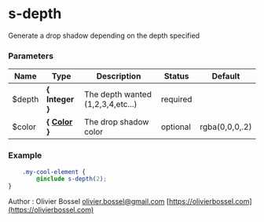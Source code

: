 # s-depth

Generate a drop shadow depending on the depth specified



### Parameters
Name  |  Type  |  Description  |  Status  |  Default
------------  |  ------------  |  ------------  |  ------------  |  ------------
$depth  |  **{ Integer }**  |  The depth wanted (1,2,3,4,etc...)  |  required  |
$color  |  **{ [Color](http://www.sass-lang.com/documentation/file.SASS_REFERENCE.html#colors) }**  |  The drop shadow color  |  optional  |  rgba(0,0,0,.2)

### Example
```scss
	.my-cool-element {
		@include s-depth(2);
}
```
Author : Olivier Bossel [olivier.bossel@gmail.com](mailto:olivier.bossel@gmail.com) [https://olivierbossel.com](https://olivierbossel.com)